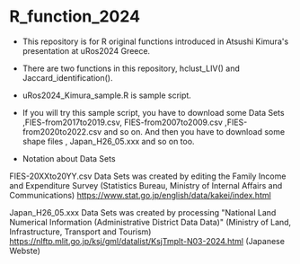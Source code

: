 # R_function_2024

- This repository is for R original functions introduced in Atsushi Kimura's presentation at uRos2024 Greece.
- There are two functions in this repository, hclust_LIV() and Jaccard_identification().

- uRos2024_Kimura_sample.R is sample script.
- If you will try this sample script, you have to download some Data Sets ,FIES-from2017to2019.csv, FIES-from2007to2009.csv ,FIES-from2020to2022.csv and so on. And then you have to download some shape files , Japan_H26_05.xxx and so on too. 

- Notation about Data Sets

FIES-20XXto20YY.csv Data Sets  was created by editing the Family Income and Expenditure Survey (Statistics Bureau, Ministry of Internal Affairs and Communications)
https://www.stat.go.jp/english/data/kakei/index.html

Japan_H26_05.xxx Data Sets  was created by processing "National Land Numerical Information (Administrative District Data Data)" (Ministry of Land, Infrastructure, Transport and Tourism) 
https://nlftp.mlit.go.jp/ksj/gml/datalist/KsjTmplt-N03-2024.html (Japanese Webste)
